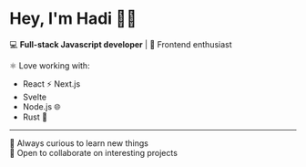 # Hey, I'm Hadi 👋✨

💻 **Full-stack Javascript developer** | 🎨 Frontend enthusiast  

⚛️ Love working with:  
- React ⚡ Next.js
- Svelte
- Node.js 🌐  
- Rust 🦀  

---

🌱 Always curious to learn new things  
🤝 Open to collaborate on interesting projects  
